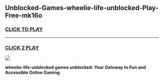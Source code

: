 
## Unblocked-Games-wheelie-life-unblocked-Play-Free-mk16o
<h3>
<a href="https://premium76.site?title=wheelie-life-unblocked&ref=20M">CLICK TO PLAY</a></h3>
<hr>

<h3>
<a href="https://premium76.site?title=wheelie-life-unblocked&ref=20M">CLICK 2 PLAY</a>
  
</h3>

<a href="https://premium76.site?title=wheelie-life-unblocked&ref=19M"><img src="https://clearcache.store/games.png"></a>


**wheelie-life-unblocked games unblocked: Your Gateway to Fun and Accessible Online Gaming**
